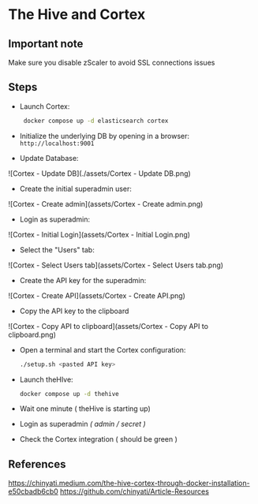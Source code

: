 # The Hive and Cortex

## Important note

Make sure you disable zScaler to avoid SSL connections issues

## Steps

- Launch Cortex: 
  ```bash
   docker compose up -d elasticsearch cortex
  ```

- Initialize the underlying DB by opening in a browser: `http://localhost:9001`

- Update Database:

![Cortex - Update DB](./assets/Cortex - Update DB.png)

- Create the initial superadmin user:

![Cortex - Create admin](assets/Cortex - Create admin.png)

- Login as superadmin:

![Cortex - Initial Login](assets/Cortex - Initial Login.png)

- Select the "Users" tab:

![Cortex - Select Users tab](assets/Cortex - Select Users tab.png)

- Create the API key for the superadmin:

![Cortex - Create API](assets/Cortex - Create API.png)

- Copy the API key to the clipboard

![Cortex - Copy API to clipboard](assets/Cortex - Copy API to clipboard.png)

- Open a terminal and start the Cortex configuration:
  ```bash
  ./setup.sh <pasted API key>
  ```

- Launch theHIve: 
  ```bash
  docker compose up -d thehive
  ```

- Wait one minute ( theHive is starting up)

- Login as superadmin *( admin / secret )*

- Check the Cortex integration ( should be green )



## References

https://chinyati.medium.com/the-hive-cortex-through-docker-installation-e50cbadb6cb0
https://github.com/chinyati/Article-Resources

